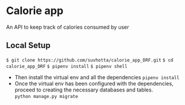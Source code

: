 # Calorie app
An API to keep track of calories consumed by user

## Local Setup
`$ git clone https://github.com/suvhotta/calorie_app_DRF.git`
`$ cd calorie_app_DRF`
`$ pipenv install`
`$ pipenv shell`
- Then install the virtual env and all the dependencies `pipenv install` <br/>
- Once the virtual env has been configured with the dependencies, proceed to creating the necessary databases and tables. <br/> `python manage.py migrate`
